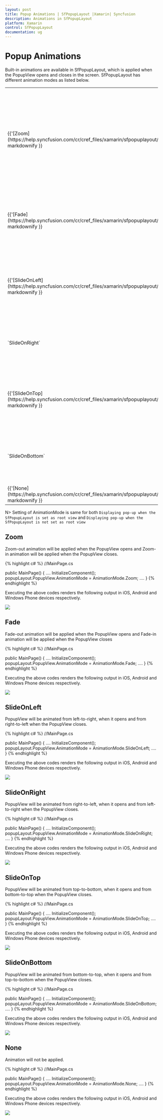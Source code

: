 ```yaml
---
layout: post
title: Popup Animations | SfPopupLayout |Xamarin| Syncfusion
description: Animations in SfPopupLayout
platform: Xamarin
control: SfPopupLayout
documentation: ug
--- 
```


# Popup Animations

Built-in animations are available in SfPopupLayout, which is applied when the PopupView opens and closes in the screen.
SfPopupLayout has different animation modes as listed below.

<table>
<tr>
<th> Modes </th>
<th> Description </th>
</tr>
<tr>
<td> {{'[Zoom](https://help.syncfusion.com/cr/cref_files/xamarin/sfpopuplayout/Syncfusion.SfPopupLayout.XForms~Syncfusion.XForms.PopupLayout.AnimationMode.html)'| markdownify }} </td>
<td>  Zoom-out animation will be applied when the PopupView opens and zoom-in animation will be applied when the PopupView closes. This is the default AnimationMode</td>
</tr>
<tr>
<td> {{'[Fade](https://help.syncfusion.com/cr/cref_files/xamarin/sfpopuplayout/Syncfusion.SfPopupLayout.XForms~Syncfusion.XForms.PopupLayout.AnimationMode.html)'| markdownify }} </td>
<td>  Fade-out animation will be applied when the PopupView opens and Fade-in animation will be applied when the PopupView closes</td>
</tr>
<tr>
<td> {{'[SlideOnLeft](https://help.syncfusion.com/cr/cref_files/xamarin/sfpopuplayout/Syncfusion.SfPopupLayout.XForms~Syncfusion.XForms.PopupLayout.AnimationMode.html)'| markdownify }} </td>
<td>  PopupView will be animated from left-to-right, when it opens and from right-to-left when the PopupView closes.</td>
</tr>
<tr>
<td> `SlideOnRight` </td>
<td>  PopupView will be animated from right-to-left, when it opens and from left-to-right when the PopupView closes.</td>
</tr>
<tr>
<td> {{'[SlideOnTop](https://help.syncfusion.com/cr/cref_files/xamarin/sfpopuplayout/Syncfusion.SfPopupLayout.XForms~Syncfusion.XForms.PopupLayout.AnimationMode.html)'| markdownify }} </td>
<td>  PopupView will be animated from top-to-bottom, when it opens and from bottom-to-top when the PopupView closes.</td>
</tr>
<tr>
<td> `SlideOnBottom` </td>
<td>  PopupView will be animated from bottom-to-top, when it opens and from top-to-bottom when the PopupView closes.</td>
</tr>
<tr>
<td> {{'[None](https://help.syncfusion.com/cr/cref_files/xamarin/sfpopuplayout/Syncfusion.SfPopupLayout.XForms~Syncfusion.XForms.PopupLayout.AnimationMode.html)'| markdownify }} </td>
<td>  Animation will not be applied.</td>
</tr>
</table>

N> Setting of AnimationMode is same for both `Displaying pop-up when the SfPopupLayout is set as root view` and `Displaying pop-up when the SfPopupLayout is not set as root view` 

## Zoom 

Zoom-out animation will be applied when the PopupView opens and Zoom-in animation will be applied when the PopupView closes.

{% highlight c# %}
//MainPage.cs

public MainPage()
{
    ....
    InitializeComponent();
    popupLayout.PopupView.AnimationMode = AnimationMode.Zoom;
    ....
}
{% endhighlight %}

Executing the above codes renders the following output in iOS, Android and Windows Phone devices respectively.

![](GettingStarted_images/ZoomAnimation.gif)

## Fade 

Fade-out animation will be applied when the PopupView opens and Fade-in animation will be applied when the PopupView closes

{% highlight c# %}
//MainPage.cs

public MainPage()
{
    ....
    InitializeComponent();
    popupLayout.PopupView.AnimationMode = AnimationMode.Fade;
    ....
}
{% endhighlight %}

Executing the above codes renders the following output in iOS, Android and Windows Phone devices respectively.

![](GettingStarted_images/FadeAnimation.gif)

## SlideOnLeft 

PopupView will be animated from left-to-right, when it opens and from right-to-left when the PopupView closes.

{% highlight c# %}
//MainPage.cs

public MainPage()
{
    ....
    InitializeComponent();
    popupLayout.PopupView.AnimationMode = AnimationMode.SlideOnLeft;
    ....
}
{% endhighlight %}

Executing the above codes renders the following output in iOS, Android and Windows Phone devices respectively.

![](GettingStarted_images/SlideOnLeftAnimation.gif)

## SlideOnRight

PopupView will be animated from right-to-left, when it opens and from left-to-right when the PopupView closes.

{% highlight c# %}
//MainPage.cs

public MainPage()
{
    ....
    InitializeComponent();
    popupLayout.PopupView.AnimationMode = AnimationMode.SlideOnRight;
    ....
}
{% endhighlight %}

Executing the above codes renders the following output in iOS, Android and Windows Phone devices respectively.

![](GettingStarted_images/SlideOnRightAnimation.gif)

## SlideOnTop 

PopupView will be animated from top-to-bottom, when it opens and from bottom-to-top when the PopupView closes.

{% highlight c# %}
//MainPage.cs

public MainPage()
{
    ....
    InitializeComponent();
    popupLayout.PopupView.AnimationMode = AnimationMode.SlideOnTop;
    ....
}
{% endhighlight %}

Executing the above codes renders the following output in iOS, Android and Windows Phone devices respectively.

![](GettingStarted_images/SlideOnTopAnimation.gif)

## SlideOnBottom

PopupView will be animated from bottom-to-top, when it opens and from top-to-bottom when the PopupView closes.

{% highlight c# %}
//MainPage.cs

public MainPage()
{
    ....
    InitializeComponent();
    popupLayout.PopupView.AnimationMode = AnimationMode.SlideOnBottom;
    ....
}
{% endhighlight %}

Executing the above codes renders the following output in iOS, Android and Windows Phone devices respectively.

![](GettingStarted_images/SlideOnBottomAnimation.gif)

## None

Animation will not be applied.

{% highlight c# %}
//MainPage.cs

public MainPage()
{
    ....
    InitializeComponent();
    popupLayout.PopupView.AnimationMode = AnimationMode.None;
    ....
}
{% endhighlight %}

Executing the above codes renders the following output in iOS, Android and Windows Phone devices respectively.

![](GettingStarted_images/AnimationMode_None.gif)
